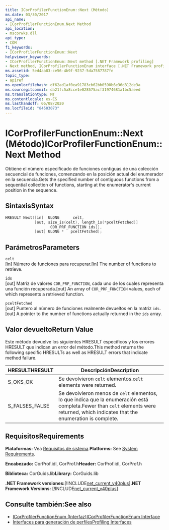 ```yaml
---
title: ICorProfilerFunctionEnum::Next (Método)
ms.date: 03/30/2017
api_name:
- ICorProfilerFunctionEnum.Next Method
api_location:
- mscorwks.dll
api_type:
- COM
f1_keywords:
- ICorProfilerFunctionEnum::Next
helpviewer_keywords:
- ICorProfilerFunctionEnum::Next method [.NET Framework profiling]
- Next method, ICorProfilerFunctionEnum interface [.NET Framework profiling]
ms.assetid: 5ed4aa83-ce56-4b9f-9237-5da7587787fe
topic_type:
- apiref
ms.openlocfilehash: df62ad1af0ea91783cb62bb0590b6e36d812de3a
ms.sourcegitcommit: da21fc5a8cce1e028575acf31974681a1bc5aeed
ms.translationtype: MT
ms.contentlocale: es-ES
ms.lasthandoff: 06/08/2020
ms.locfileid: "84503073"
---
```

# <a name="icorprofilerfunctionenumnext-method"></a><span data-ttu-id="960dc-102">ICorProfilerFunctionEnum::Next (Método)</span><span class="sxs-lookup"><span data-stu-id="960dc-102">ICorProfilerFunctionEnum::Next Method</span></span>
<span data-ttu-id="960dc-103">Obtiene el número especificado de funciones contiguas de una colección secuencial de funciones, comenzando en la posición actual del enumerador en la secuencia.</span><span class="sxs-lookup"><span data-stu-id="960dc-103">Gets the specified number of contiguous functions from a sequential collection of functions, starting at the enumerator's current position in the sequence.</span></span>  
  
## <a name="syntax"></a><span data-ttu-id="960dc-104">Sintaxis</span><span class="sxs-lookup"><span data-stu-id="960dc-104">Syntax</span></span>  
  
```cpp  
HRESULT Next([in]  ULONG      celt,  
             [out, size_is(celt), length_is(*pceltFetched)]  
                    COR_PRF_FUNCTION ids[],  
             [out] ULONG *   pceltFetched);  
```  
  
## <a name="parameters"></a><span data-ttu-id="960dc-105">Parámetros</span><span class="sxs-lookup"><span data-stu-id="960dc-105">Parameters</span></span>  
 `celt`  
 <span data-ttu-id="960dc-106">[in] Número de funciones para recuperar.</span><span class="sxs-lookup"><span data-stu-id="960dc-106">[in] The number of functions to retrieve.</span></span>  
  
 `ids`  
 <span data-ttu-id="960dc-107">[out] Matriz de valores `COR_PRF_FUNCTION`, cada uno de los cuales representa una función recuperada.</span><span class="sxs-lookup"><span data-stu-id="960dc-107">[out] An array of `COR_PRF_FUNCTION` values, each of which represents a retrieved function.</span></span>  
  
 `pceltFetched`  
 <span data-ttu-id="960dc-108">[out] Puntero al número de funciones realmente devueltos en la matriz `ids`.</span><span class="sxs-lookup"><span data-stu-id="960dc-108">[out] A pointer to the number of functions actually returned in the `ids` array.</span></span>  
  
## <a name="return-value"></a><span data-ttu-id="960dc-109">Valor devuelto</span><span class="sxs-lookup"><span data-stu-id="960dc-109">Return Value</span></span>  
 <span data-ttu-id="960dc-110">Este método devuelve los siguientes HRESULT específicos y los errores HRESULT que indican un error del método.</span><span class="sxs-lookup"><span data-stu-id="960dc-110">This method returns the following specific HRESULTs as well as HRESULT errors that indicate method failure.</span></span>  
  
|<span data-ttu-id="960dc-111">HRESULT</span><span class="sxs-lookup"><span data-stu-id="960dc-111">HRESULT</span></span>|<span data-ttu-id="960dc-112">Descripción</span><span class="sxs-lookup"><span data-stu-id="960dc-112">Description</span></span>|  
|-------------|-----------------|  
|<span data-ttu-id="960dc-113">S_OK</span><span class="sxs-lookup"><span data-stu-id="960dc-113">S_OK</span></span>|<span data-ttu-id="960dc-114">Se devolvieron `celt` elementos.</span><span class="sxs-lookup"><span data-stu-id="960dc-114">`celt` elements were returned.</span></span>|  
|<span data-ttu-id="960dc-115">S_FALSE</span><span class="sxs-lookup"><span data-stu-id="960dc-115">S_FALSE</span></span>|<span data-ttu-id="960dc-116">Se devolvieron menos de `celt` elementos, lo que indica que la enumeración está completa.</span><span class="sxs-lookup"><span data-stu-id="960dc-116">Fewer than `celt` elements were returned, which indicates that the enumeration is complete.</span></span>|  
  
## <a name="requirements"></a><span data-ttu-id="960dc-117">Requisitos</span><span class="sxs-lookup"><span data-stu-id="960dc-117">Requirements</span></span>  
 <span data-ttu-id="960dc-118">**Plataformas:** Vea [Requisitos de sistema](../../get-started/system-requirements.md).</span><span class="sxs-lookup"><span data-stu-id="960dc-118">**Platforms:** See [System Requirements](../../get-started/system-requirements.md).</span></span>  
  
 <span data-ttu-id="960dc-119">**Encabezado:** CorProf.idl, CorProf.h</span><span class="sxs-lookup"><span data-stu-id="960dc-119">**Header:** CorProf.idl, CorProf.h</span></span>  
  
 <span data-ttu-id="960dc-120">**Biblioteca:** CorGuids.lib</span><span class="sxs-lookup"><span data-stu-id="960dc-120">**Library:** CorGuids.lib</span></span>  
  
 <span data-ttu-id="960dc-121">**.NET Framework versiones:**[!INCLUDE[net_current_v40plus](../../../../includes/net-current-v40plus-md.md)]</span><span class="sxs-lookup"><span data-stu-id="960dc-121">**.NET Framework Versions:** [!INCLUDE[net_current_v40plus](../../../../includes/net-current-v40plus-md.md)]</span></span>  
  
## <a name="see-also"></a><span data-ttu-id="960dc-122">Consulte también:</span><span class="sxs-lookup"><span data-stu-id="960dc-122">See also</span></span>

- [<span data-ttu-id="960dc-123">ICorProfilerFunctionEnum (Interfaz)</span><span class="sxs-lookup"><span data-stu-id="960dc-123">ICorProfilerFunctionEnum Interface</span></span>](icorprofilerfunctionenum-interface.md)
- [<span data-ttu-id="960dc-124">Interfaces para generación de perfiles</span><span class="sxs-lookup"><span data-stu-id="960dc-124">Profiling Interfaces</span></span>](profiling-interfaces.md)
